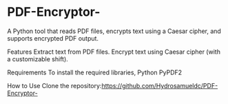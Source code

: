 # PDF-Encryptor-
A Python tool that reads PDF files, encrypts text using a Caesar cipher, and supports encrypted PDF output.

Features
Extract text from PDF files.
Encrypt text using Caesar cipher (with a customizable shift).

Requirements
To install the required libraries,
Python
PyPDF2

How to Use
Clone the repository:https://github.com/Hydrosamueldc/PDF-Encryptor-





